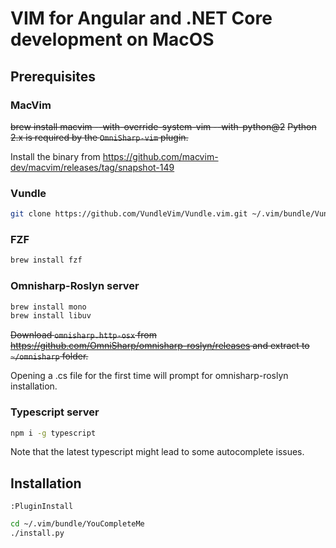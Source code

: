 # VIM for Angular and .NET Core development on MacOS
## Prerequisites
### MacVim
~~brew install macvim --with-override-system-vim --with-python@2~~
~~Python 2.x is required by the ``OmniSharp-vim`` plugin.~~

Install the binary from https://github.com/macvim-dev/macvim/releases/tag/snapshot-149
### Vundle
```sh
git clone https://github.com/VundleVim/Vundle.vim.git ~/.vim/bundle/Vundle.vim
```

### FZF
```sh
brew install fzf
```

### Omnisharp-Roslyn server
```sh
brew install mono
brew install libuv
```

~~Download ``omnisharp.http-osx`` from https://github.com/OmniSharp/omnisharp-roslyn/releases and extract to ``~/omnisharp`` folder.~~

Opening a .cs file for the first time will prompt for omnisharp-roslyn installation.

### Typescript server
```sh
npm i -g typescript
```

Note that the latest typescript might lead to some autocomplete issues.

## Installation
```vim
:PluginInstall
```
```sh
cd ~/.vim/bundle/YouCompleteMe
./install.py
```
